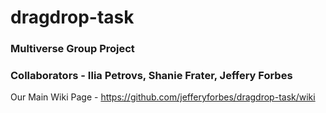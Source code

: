 # dragdrop-task
### Multiverse Group Project 

### Collaborators - Ilia Petrovs, Shanie Frater, Jeffery Forbes

Our Main Wiki Page - https://github.com/jefferyforbes/dragdrop-task/wiki

